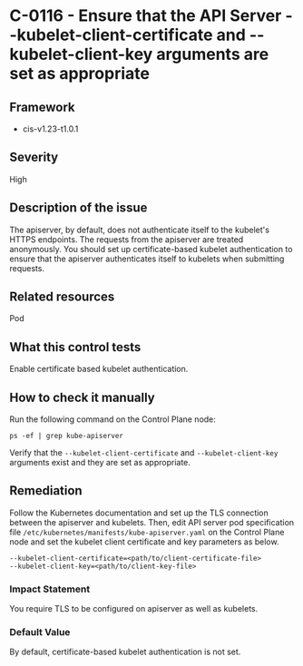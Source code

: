 # C-0116 - Ensure that the API Server --kubelet-client-certificate and --kubelet-client-key arguments are set as appropriate

## Framework
* cis-v1.23-t1.0.1
 
## Severity
High

## Description of the issue
The apiserver, by default, does not authenticate itself to the kubelet's HTTPS endpoints. The requests from the apiserver are treated anonymously. You should set up certificate-based kubelet authentication to ensure that the apiserver authenticates itself to kubelets when submitting requests.
 
## Related resources
Pod
 
## What this control tests 
Enable certificate based kubelet authentication.
 
## How to check it manually 
Run the following command on the Control Plane node:

 
```
ps -ef | grep kube-apiserver

```
 Verify that the `--kubelet-client-certificate` and `--kubelet-client-key` arguments exist and they are set as appropriate.
 
## Remediation
Follow the Kubernetes documentation and set up the TLS connection between the apiserver and kubelets. Then, edit API server pod specification file `/etc/kubernetes/manifests/kube-apiserver.yaml` on the Control Plane node and set the kubelet client certificate and key parameters as below.

 
```
--kubelet-client-certificate=<path/to/client-certificate-file>
--kubelet-client-key=<path/to/client-key-file>

```
 
### Impact Statement
You require TLS to be configured on apiserver as well as kubelets.
 
### Default Value
By default, certificate-based kubelet authentication is not set.
 
